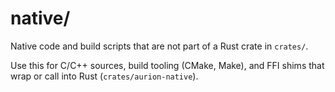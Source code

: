 # native/

Native code and build scripts that are not part of a Rust crate in `crates/`.

Use this for C/C++ sources, build tooling (CMake, Make), and FFI shims that wrap or call into Rust (`crates/aurion-native`).

